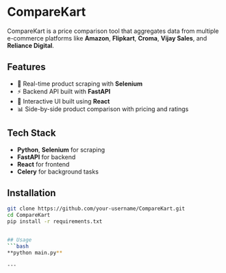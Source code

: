 # CompareKart

CompareKart is a price comparison tool that aggregates data from multiple e-commerce platforms like **Amazon**, **Flipkart**, **Croma**, **Vijay Sales**, and **Reliance Digital**.  

## Features
- 🛒 Real-time product scraping with **Selenium**
- ⚡ Backend API built with **FastAPI**
- 🎨 Interactive UI built using **React**
- 📊 Side-by-side product comparison with pricing and ratings

## Tech Stack
- **Python**, **Selenium** for scraping
- **FastAPI** for backend
- **React** for frontend
- **Celery** for background tasks

## Installation
```bash
git clone https://github.com/your-username/CompareKart.git
cd CompareKart
pip install -r requirements.txt


## Usage
```bash
**python main.py**

---
